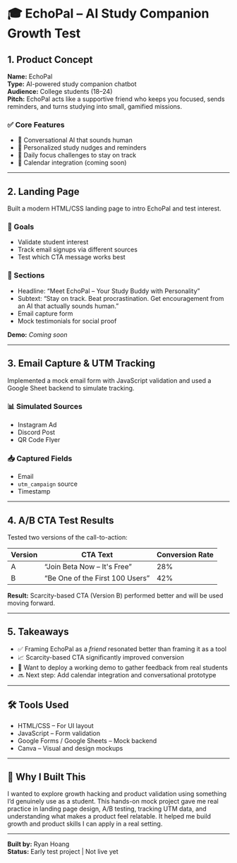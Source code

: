 # 🎓 EchoPal – AI Study Companion Growth Test

## 1. Product Concept

**Name:** EchoPal  
**Type:** AI-powered study companion chatbot  
**Audience:** College students (18–24)  
**Pitch:** EchoPal acts like a supportive friend who keeps you focused, sends reminders, and turns studying into small, gamified missions.

### ✅ Core Features
- 🤖 Conversational AI that sounds human
- 🔔 Personalized study nudges and reminders
- 🧠 Daily focus challenges to stay on track
- 📅 Calendar integration (coming soon)

---

## 2. Landing Page

Built a modern HTML/CSS landing page to intro EchoPal and test interest.

### 🎯 Goals
- Validate student interest
- Track email signups via different sources
- Test which CTA message works best

### 🧱 Sections
- Headline: “Meet EchoPal – Your Study Buddy with Personality”
- Subtext: “Stay on track. Beat procrastination. Get encouragement from an AI that actually sounds human.”
- Email capture form
- Mock testimonials for social proof

**Demo:** *Coming soon*

---

## 3. Email Capture & UTM Tracking

Implemented a mock email form with JavaScript validation and used a Google Sheet backend to simulate tracking.

### 📊 Simulated Sources
- Instagram Ad
- Discord Post
- QR Code Flyer

### 📥 Captured Fields
- Email
- `utm_campaign` source
- Timestamp

---

## 4. A/B CTA Test Results

Tested two versions of the call-to-action:

| Version | CTA Text                        | Conversion Rate |
|---------|----------------------------------|-----------------|
| A       | “Join Beta Now – It's Free”     | 28%             |
| B       | “Be One of the First 100 Users” | 42%             |

**Result:** Scarcity-based CTA (Version B) performed better and will be used moving forward.

---

## 5. Takeaways

- ✅ Framing EchoPal as a *friend* resonated better than framing it as a tool  
- 📈 Scarcity-based CTA significantly improved conversion  
- 🧪 Want to deploy a working demo to gather feedback from real students  
- 🔜 Next step: Add calendar integration and conversational prototype

---

## 🛠️ Tools Used

- HTML/CSS – For UI layout
- JavaScript – Form validation
- Google Forms / Google Sheets – Mock backend
- Canva – Visual and design mockups

---

## 💬 Why I Built This

I wanted to explore growth hacking and product validation using something I’d genuinely use as a student. This hands-on mock project gave me real practice in landing page design, A/B testing, tracking UTM data, and understanding what makes a product feel relatable. It helped me build growth and product skills I can apply in a real setting.

---

**Built by:** Ryan Hoang  
**Status:** Early test project | Not live yet
